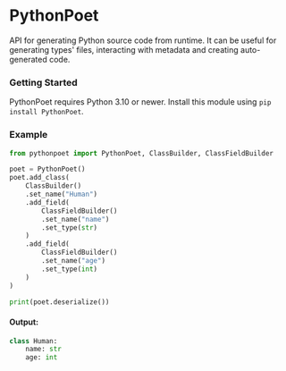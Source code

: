 # PythonPoet

API for generating Python source code from runtime. It can be useful for generating types' files, interacting with metadata and creating auto-generated code.

### Getting Started

PythonPoet requires Python 3.10 or newer. Install this module using `pip install PythonPoet`.

### Example

```python
from pythonpoet import PythonPoet, ClassBuilder, ClassFieldBuilder

poet = PythonPoet()
poet.add_class(
    ClassBuilder()
    .set_name("Human")
    .add_field(
        ClassFieldBuilder()
        .set_name("name")
        .set_type(str)
    )
    .add_field(
        ClassFieldBuilder()
        .set_name("age")
        .set_type(int)
    )
)

print(poet.deserialize())
```

#### Output:
```python
class Human:
    name: str
    age: int
```
